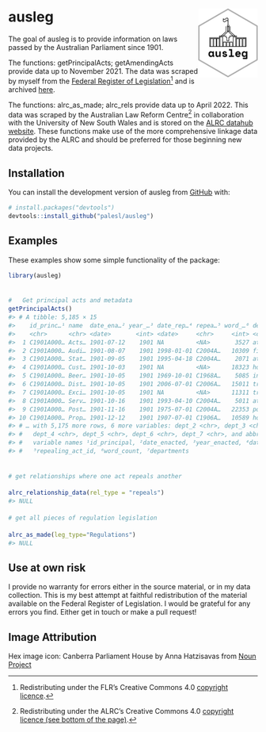 
<!-- README.md is generated from README.Rmd. Please edit that file -->

# ausleg <img src="man/figures/ausleg_hex.png" align="right" height="139"/>

<!-- badges: start -->
<!-- badges: end -->

The goal of ausleg is to provide information on laws passed by the
Australian Parliament since 1901.

The functions: getPrincipalActs; getAmendingActs provide data up to
November 2021. The data was scraped by myself from the [Federal Register
of Legislation](https://www.legislation.gov.au)[^1] and is archived
[here](https://www.github.com/palesl/Federal_Register_of_Legislation_Australia).

The functions: alrc_as_made; alrc_rels provide data up to April 2022.
This data was scraped by the Australian Law Reform Centre[^2] in
collaboration with the University of New South Wales and is stored on
the [ALRC datahub
website](https://www.alrc.gov.au/datahub/download-the-data/). These
functions make use of the more comprehensive linkage data provided by
the ALRC and should be preferred for those beginning new data projects.

## Installation

You can install the development version of ausleg from
[GitHub](https://github.com/) with:

``` r
# install.packages("devtools")
devtools::install_github("palesl/ausleg")
```

## Examples

These examples show some simple functionality of the package:

``` r
library(ausleg)


#   Get principal acts and metadata
getPrincipalActs()
#> # A tibble: 5,185 × 15
#>    id_princ…¹ name  date_ena…² year_…³ date_rep…⁴ repea…⁵ word_…⁶ depar…⁷ dept_1
#>    <chr>      <chr> <date>       <int> <date>     <chr>     <int> <chr>   <chr> 
#>  1 C1901A000… Acts… 1901-07-12    1901 NA         <NA>       3527 attorn… attor…
#>  2 C1901A000… Audi… 1901-08-07    1901 1998-01-01 C2004A…   10309 financ… finan…
#>  3 C1901A000… Stat… 1901-09-05    1901 1995-04-18 C2004A…    2071 attorn… attor…
#>  4 C1901A000… Cust… 1901-10-03    1901 NA         <NA>      18323 home a… home …
#>  5 C1901A000… Beer… 1901-10-05    1901 1969-10-01 C1968A…    5085 indust… indus…
#>  6 C1901A000… Dist… 1901-10-05    1901 2006-07-01 C2006A…   15011 treasu… treas…
#>  7 C1901A000… Exci… 1901-10-05    1901 NA         <NA>      11311 treasu… treas…
#>  8 C1901A000… Serv… 1901-10-16    1901 1993-04-10 C2004A…    5011 attorn… attor…
#>  9 C1901A000… Post… 1901-11-16    1901 1975-07-01 C2004A…   22353 postma… postm…
#> 10 C1901A000… Prop… 1901-12-12    1901 1907-07-01 C1906A…   10589 home a… home …
#> # … with 5,175 more rows, 6 more variables: dept_2 <chr>, dept_3 <chr>,
#> #   dept_4 <chr>, dept_5 <chr>, dept_6 <chr>, dept_7 <chr>, and abbreviated
#> #   variable names ¹​id_principal, ²​date_enacted, ³​year_enacted, ⁴​date_repealed,
#> #   ⁵​repealing_act_id, ⁶​word_count, ⁷​departments


# get relationships where one act repeals another 

alrc_relationship_data(rel_type = "repeals")
#> NULL

# get all pieces of regulation legislation

alrc_as_made(leg_type="Regulations")
#> NULL
```

## Use at own risk

I provide no warranty for errors either in the source material, or in my
data collection. This is my best attempt at faithful redistribution of
the material available on the Federal Register of Legislation. I would
be grateful for any errors you find. Either get in touch or make a pull
request!

## Image Attribution

Hex image icon: Canberra Parliament House by Anna Hatzisavas from [Noun
Project](https://thenounproject.com/browse/icons/term/canberra-parliament-house/ "Canberra Parliament House Icons")

[^1]: Redistributing under the FLR’s Creative Commons 4.0 [copyright
    licence](https://www.legislation.gov.au/Content/Disclaimer#copyright).

[^2]: Redistributing under the ALRC’s Creative Commons 4.0 [copyright
    licence (see bottom of the
    page)](https://www.alrc.gov.au/datahub/download-the-data/).
